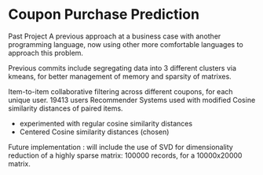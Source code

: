 # Coupon Purchase Prediction
 Past Project
A previous approach at a business case with another programming language, now using other more comfortable languages to approach this problem.

Previous commits include segregating data into 3 different clusters via kmeans, for better management of memory and sparsity of matrixes.

Item-to-item collaborative filtering across different coupons, for each unique user. 19413 users
Recommender Systems used with modified Cosine similarity distances of paired items.
- experimented with regular cosine similarity distances
- Centered Cosine similarity distances (chosen)

Future implementation : 
will include the use of SVD for dimensionality reduction of a highly sparse matrix: 100000 records, for a 10000x20000 matrix.
